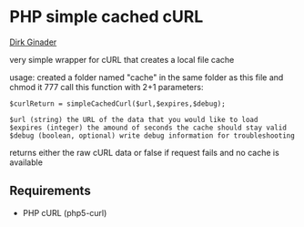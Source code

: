 PHP simple cached cURL
======================
[Dirk Ginader](http://ginader.com/)

very simple wrapper for cURL that creates a local file cache

usage: created a folder named "cache" in the same folder as this file and chmod it 777
call this function with 2+1 parameters:

    $curlReturn = simpleCachedCurl($url,$expires,$debug);

    $url (string) the URL of the data that you would like to load
    $expires (integer) the amound of seconds the cache should stay valid
    $debug (boolean, optional) write debug information for troubleshooting

returns either the raw cURL data or false if request fails and no cache is available

Requirements
------------
* PHP cURL (php5-curl)